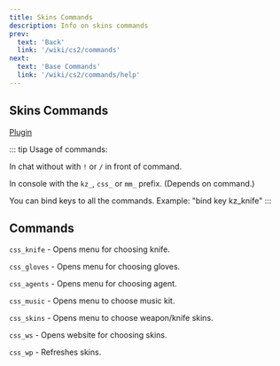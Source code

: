 ```yaml
---
title: Skins Commands
description: Info on skins commands
prev: 
  text: 'Back'
  link: '/wiki/cs2/commands'
next: 
  text: 'Base Commands'
  link: '/wiki/cs2/commands/help'
---
```


## Skins Commands

[Plugin](https://github.com/Nereziel/cs2-WeaponPaints)

::: tip
Usage of commands:

In chat without with `!` or `/` in front of command.

In console with the `kz_`, `css_` or `mm_` prefix. (Depends on command.)

You can bind keys to all the commands. Example: "bind key kz_knife"
:::

## Commands

`css_knife` - Opens menu for choosing knife.

`css_gloves` - Opens menu for choosing gloves.

`css_agents` - Opens menu for choosing agent.

`css_music` - Opens menu to choose music kit.

`css_skins` - Opens menu to choose weapon/knife skins.

`css_ws` - Opens website for choosing skins.

`css_wp` - Refreshes skins.
